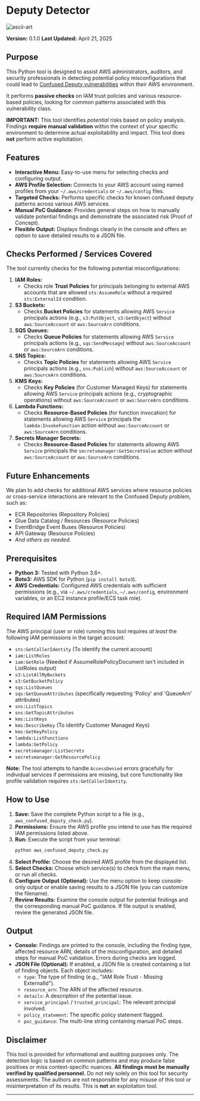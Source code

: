 # Deputy Detector

![ascii-art](https://github.com/user-attachments/assets/dece3950-8b01-4a47-beae-267a63b07f68)


**Version:** 0.1.0
**Last Updated:** April 21, 2025

## Purpose

This Python tool is designed to assist AWS administrators, auditors, and security professionals in detecting potential policy misconfigurations that could lead to [Confused Deputy vulnerabilities](https://docs.aws.amazon.com/IAM/latest/UserGuide/confused-deputy.html) within their AWS environment.

It performs **passive checks** on IAM trust policies and various resource-based policies, looking for common patterns associated with this vulnerability class.

**IMPORTANT:** This tool identifies *potential* risks based on policy analysis. Findings **require manual validation** within the context of your specific environment to determine actual exploitability and impact. This tool does **not** perform active exploitation.

## Features

* **Interactive Menu:** Easy-to-use menu for selecting checks and configuring output.
* **AWS Profile Selection:** Connects to your AWS account using named profiles from your `~/.aws/credentials` or `~/.aws/config` files.
* **Targeted Checks:** Performs specific checks for known confused deputy patterns across various AWS services.
* **Manual PoC Guidance:** Provides general steps on how to manually validate potential findings and demonstrate the associated risk (Proof of Concept).
* **Flexible Output:** Displays findings clearly in the console and offers an option to save detailed results to a JSON file.

## Checks Performed / Services Covered

The tool currently checks for the following potential misconfigurations:

1.  **IAM Roles:**
    * Checks role **Trust Policies** for principals belonging to external AWS accounts that are allowed `sts:AssumeRole` without a required `sts:ExternalId` condition.
2.  **S3 Buckets:**
    * Checks **Bucket Policies** for statements allowing AWS `Service` principals actions (e.g., `s3:PutObject`, `s3:GetObject`) without `aws:SourceAccount` or `aws:SourceArn` conditions.
3.  **SQS Queues:**
    * Checks **Queue Policies** for statements allowing AWS `Service` principals actions (e.g., `sqs:SendMessage`) without `aws:SourceAccount` or `aws:SourceArn` conditions.
4.  **SNS Topics:**
    * Checks **Topic Policies** for statements allowing AWS `Service` principals actions (e.g., `sns:Publish`) without `aws:SourceAccount` or `aws:SourceArn` conditions.
5.  **KMS Keys:**
    * Checks **Key Policies** (for Customer Managed Keys) for statements allowing AWS `Service` principals actions (e.g., cryptographic operations) without `aws:SourceAccount` or `aws:SourceArn` conditions.
6.  **Lambda Functions:**
    * Checks **Resource-Based Policies** (for function invocation) for statements allowing AWS `Service` principals the `lambda:InvokeFunction` action without `aws:SourceAccount` or `aws:SourceArn` conditions.
7.  **Secrets Manager Secrets:**
    * Checks **Resource-Based Policies** for statements allowing AWS `Service` principals the `secretsmanager:GetSecretValue` action without `aws:SourceAccount` or `aws:SourceArn` conditions.

## Future Enhancements

We plan to add checks for additional AWS services where resource policies or cross-service interactions are relevant to the Confused Deputy problem, such as:

* ECR Repositories (Repository Policies)
* Glue Data Catalog / Resources (Resource Policies)
* EventBridge Event Buses (Resource Policies)
* API Gateway (Resource Policies)
* *And others as needed.*

## Prerequisites

* **Python 3:** Tested with Python 3.6+.
* **Boto3:** AWS SDK for Python (`pip install boto3`).
* **AWS Credentials:** Configured AWS credentials with sufficient permissions (e.g., via `~/.aws/credentials`, `~/.aws/config`, environment variables, or an EC2 instance profile/ECS task role).

## Required IAM Permissions

The AWS principal (user or role) running this tool requires *at least* the following IAM permissions in the target account:

* `sts:GetCallerIdentity` (To identify the current account)
* `iam:ListRoles`
* `iam:GetRole` (Needed if AssumeRolePolicyDocument isn't included in ListRoles output)
* `s3:ListAllMyBuckets`
* `s3:GetBucketPolicy`
* `sqs:ListQueues`
* `sqs:GetQueueAttributes` (specifically requesting 'Policy' and 'QueueArn' attributes)
* `sns:ListTopics`
* `sns:GetTopicAttributes`
* `kms:ListKeys`
* `kms:DescribeKey` (To identify Customer Managed Keys)
* `kms:GetKeyPolicy`
* `lambda:ListFunctions`
* `lambda:GetPolicy`
* `secretsmanager:ListSecrets`
* `secretsmanager:GetResourcePolicy`

**Note:** The tool attempts to handle `AccessDenied` errors gracefully for individual services if permissions are missing, but core functionality like profile validation requires `sts:GetCallerIdentity`.

## How to Use

1.  **Save:** Save the complete Python script to a file (e.g., `aws_confused_deputy_check.py`).
2.  **Permissions:** Ensure the AWS profile you intend to use has the required IAM permissions listed above.
3.  **Run:** Execute the script from your terminal:
    ```bash
    python aws_confused_deputy_check.py
    ```
4.  **Select Profile:** Choose the desired AWS profile from the displayed list.
5.  **Select Checks:** Choose which service(s) to check from the main menu, or run all checks.
6.  **Configure Output (Optional):** Use the menu option to keep console-only output or enable saving results to a JSON file (you can customize the filename).
7.  **Review Results:** Examine the console output for potential findings and the corresponding manual PoC guidance. If file output is enabled, review the generated JSON file.

## Output

* **Console:** Findings are printed to the console, including the finding type, affected resource ARN, details of the misconfiguration, and detailed steps for manual PoC validation. Errors during checks are logged.
* **JSON File (Optional):** If enabled, a JSON file is created containing a list of finding objects. Each object includes:
    * `type`: The type of finding (e.g., "IAM Role Trust - Missing ExternalId").
    * `resource_arn`: The ARN of the affected resource.
    * `details`: A description of the potential issue.
    * `service_principal` / `trusted_principal`: The relevant principal involved.
    * `policy_statement`: The specific policy statement flagged.
    * `poc_guidance`: The multi-line string containing manual PoC steps.

## Disclaimer

This tool is provided for informational and auditing purposes only. The detection logic is based on common patterns and may produce false positives or miss context-specific nuances. **All findings must be manually verified by qualified personnel.** Do not rely solely on this tool for security assessments. The authors are not responsible for any misuse of this tool or misinterpretation of its results. This is **not** an exploitation tool.

---

